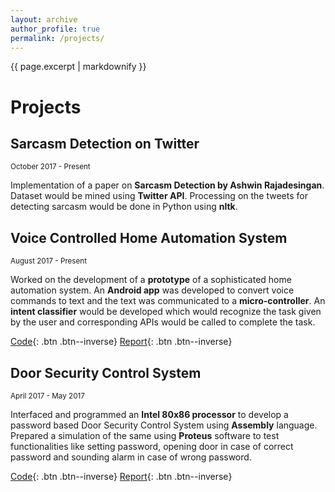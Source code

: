 ```yaml
---
layout: archive
author_profile: true
permalink: /projects/
---
```


{{ page.excerpt | markdownify }}
# Projects

## Sarcasm Detection on Twitter
<small>October 2017 - Present</small>  

Implementation of a paper on **Sarcasm Detection by Ashwin Rajadesingan**. 
Dataset would be mined using **Twitter API**. 
Processing on the tweets for detecting sarcasm would be done in Python using **nltk**.

## Voice Controlled Home Automation System
<small>August 2017 - Present</small>  

Worked on the development of a **prototype** of a sophisticated home automation system. 
An **Android app** was developed to convert voice commands to text and the text was communicated to a **micro-controller**.
An **intent classifier** would be developed which would recognize the task given by the user and corresponding APIs would be called to complete the task.

[Code](https://github.com/mdp98/June){: .btn .btn--inverse} [Report](/home_automation_report/){: .btn .btn--inverse}

## Door Security Control System
<small>April 2017 - May 2017</small>

Interfaced and programmed an **Intel 80x86 processor** to develop a password based Door Security Control System using **Assembly** language.
Prepared a simulation of the same using **Proteus** software to test functionalities like setting password, opening door in case of correct password
and sounding alarm in case of wrong password.

[Code](){: .btn .btn--inverse} [Report](/door_security_report/){: .btn .btn--inverse}


